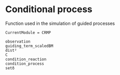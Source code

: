# Conditional process

Function used in the simulation of guided processes
```@meta
CurrentModule = CRMP
```

```@docs
observation
guiding_term_scaledBM
dist²
C
condition_reaction
condition_process
setδ
```
